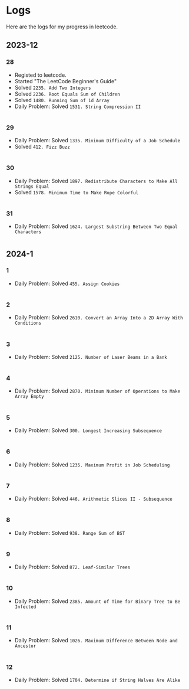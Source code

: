 # Logs
Here are the logs for my progress in leetcode.

## 2023-12
### 28
- Registed to leetcode.
- Started "The LeetCode Beginner's Guide"
- Solved `2235. Add Two Integers`
- Solved `2236. Root Equals Sum of Children`
- Solved `1480. Running Sum of 1d Array`
- Daily Problem: Solved `1531. String Compression II`

#
### 29
- Daily Problem: Solved `1335. Minimum Difficulty of a Job Schedule`
- Solved `412. Fizz Buzz`

#
### 30
- Daily Problem: Solved `1897. Redistribute Characters to Make All Strings Equal`
- Solved `1578. Minimum Time to Make Rope Colorful`

#
### 31
- Daily Problem: Solved `1624. Largest Substring Between Two Equal Characters`

#

## 2024-1
### 1
- Daily Problem: Solved `455. Assign Cookies`
#

### 2
- Daily Problem: Solved `2610. Convert an Array Into a 2D Array With Conditions`
#

### 3
- Daily Problem: Solved `2125. Number of Laser Beams in a Bank`
#

### 4
- Daily Problem: Solved `2870. Minimum Number of Operations to Make Array Empty`
#

### 5
- Daily Problem: Solved `300. Longest Increasing Subsequence`
#

### 6
- Daily Problem: Solved `1235. Maximum Profit in Job Scheduling`
#

### 7
- Daily Problem: Solved `446. Arithmetic Slices II - Subsequence`
#

### 8
- Daily Problem: Solved `938. Range Sum of BST`
#

### 9
- Daily Problem: Solved `872. Leaf-Similar Trees`
#

### 10
- Daily Problem: Solved `2385. Amount of Time for Binary Tree to Be Infected`
#

### 11
- Daily Problem: Solved `1026. Maximum Difference Between Node and Ancestor`
#

### 12
- Daily Problem: Solved `1704. Determine if String Halves Are Alike`
#

